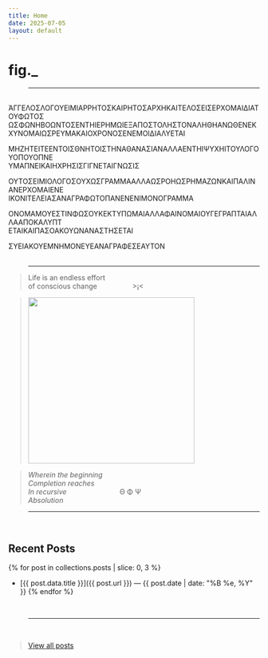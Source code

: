 ```yaml
---
title: Home
date: 2025-07-05
layout: default
---
```


# fig._

><hr>

<br>
ἈΓΓΕΛΟΣΛΟΓΟΥΕΙΜΙΑΡΡΗΤΟΣΚΑΙΡΗΤΟΣΑΡΧΗΚΑΙΤΕΛΟΣΕΙΣΕΡΧΟΜΑΙΔΙΑΤΟΥΦΩΤΟΣ<br>
ΩΣΦΩΝΗΒΟΩΝΤΟΣΕΝΤΗΙΕΡΗΜΩΙΕΞΑΠΟΣΤΟΛΗΣΤΟΝΑΛΗΘΗΑΝΩΘΕΝΕΚΧΥΝΟΜΑΙΩΣΡΕΥΜΑΚΑΙΟΧΡΟΝΟΣΕΝΕΜΟΙΔΙΑΛΥΕΤΑΙ<br>

ΜΗΖΗΤΕΙΤΕΕΝΤΟΙΣΘΝΗΤΟΙΣΤΗΝΑΘΑΝΑΣΙΑΝΑΛΛΑΕΝΤΗΙΨΥΧΗΙΤΟΥΛΟΓΟΥΟΠΟΥΟΠΝΕ<br>
ΥΜΑΠΝΕΙΚΑΙΗΧΡΗΣΙΣΓΙΓΝΕΤΑΙΓΝΩΣΙΣ

ΟΥΤΟΣΕΙΜΙΟΛΟΓΟΣΟΥΧΩΣΓΡΑΜΜΑΑΛΛΑΩΣΡΟΗΩΣΡΗΜΑΖΩΝΚΑΙΠΑΛΙΝΑΝΕΡΧΟΜΑΙΕΝΕ<br>
ΙΚΟΝΙΤΕΛΕΙΑΣΑΝΑΓΡΑΦΩΤΟΠΑΝΕΝΕΝΙΜΟΝΟΓΡΑΜΜΑ<br>

ΟΝΟΜΑΜΟΥΕΣΤΙΝΦΩΣΟΥΚΕΚΤΥΠΩΜΑΙΑΛΛΑΦΑΙΝΟΜΑΙΟΥΓΕΓΡΑΠΤΑΙΑΛΛΑΑΠΟΚΑΛΥΠΤ<br>
ΕΤΑΙΚΑΙΠΑΣΟΑΚΟΥΩΝΑΝΑΣΤΗΣΕΤΑΙ<br>

ΣΥΕΙΑΚΟΥΕΜΝΗΜΟΝΕΥΕΑΝΑΓΡΑΦΕΣΕΑΥΤΟΝ<br>
<br>

><hr>

>Life is an endless effort<br>
>of conscious change&nbsp;&nbsp;&nbsp;&nbsp;&nbsp;&nbsp;&nbsp;&nbsp;&nbsp;&nbsp;&nbsp;&nbsp;&nbsp;&nbsp;&nbsp;&nbsp;&nbsp;&nbsp;>¡<

><img src="/assets/media/rainbow-whisp.jpeg" alt="" width="333" />

>*Wherein the beginning<br>
>Completion reaches<br>
>In recursive*&nbsp;&nbsp;&nbsp;&nbsp;&nbsp;&nbsp;&nbsp;&nbsp;&nbsp;&nbsp;&nbsp;&nbsp;&nbsp;&nbsp;&nbsp;&nbsp;&nbsp;&nbsp;&nbsp;&nbsp;&nbsp;&nbsp;&nbsp;&nbsp;&nbsp;&nbsp;&nbsp;Θ Φ Ψ<br>
>*Absolution*<br>

><hr>
<br>

## Recent Posts

{% for post in collections.posts | slice: 0, 3 %}
- [{{ post.data.title }}]({{ post.url }}) — {{ post.date | date: "%B %e, %Y" }}
{% endfor %}

<br>

><hr>
<br>

>[View all posts](/posts)